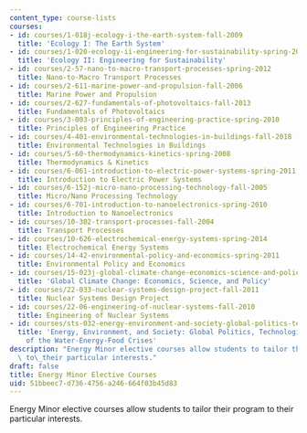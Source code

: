 ```yaml
---
content_type: course-lists
courses:
- id: courses/1-018j-ecology-i-the-earth-system-fall-2009
  title: 'Ecology I: The Earth System'
- id: courses/1-020-ecology-ii-engineering-for-sustainability-spring-2008
  title: 'Ecology II: Engineering for Sustainability'
- id: courses/2-57-nano-to-macro-transport-processes-spring-2012
  title: Nano-to-Macro Transport Processes
- id: courses/2-611-marine-power-and-propulsion-fall-2006
  title: Marine Power and Propulsion
- id: courses/2-627-fundamentals-of-photovoltaics-fall-2013
  title: Fundamentals of Photovoltaics
- id: courses/3-003-principles-of-engineering-practice-spring-2010
  title: Principles of Engineering Practice
- id: courses/4-401-environmental-technologies-in-buildings-fall-2018
  title: Environmental Technologies in Buildings
- id: courses/5-60-thermodynamics-kinetics-spring-2008
  title: Thermodynamics & Kinetics
- id: courses/6-061-introduction-to-electric-power-systems-spring-2011
  title: Introduction to Electric Power Systems
- id: courses/6-152j-micro-nano-processing-technology-fall-2005
  title: Micro/Nano Processing Technology
- id: courses/6-701-introduction-to-nanoelectronics-spring-2010
  title: Introduction to Nanoelectronics
- id: courses/10-302-transport-processes-fall-2004
  title: Transport Processes
- id: courses/10-626-electrochemical-energy-systems-spring-2014
  title: Electrochemical Energy Systems
- id: courses/14-42-environmental-policy-and-economics-spring-2011
  title: Environmental Policy and Economics
- id: courses/15-023j-global-climate-change-economics-science-and-policy-spring-2008
  title: 'Global Climate Change: Economics, Science, and Policy'
- id: courses/22-033-nuclear-systems-design-project-fall-2011
  title: Nuclear Systems Design Project
- id: courses/22-06-engineering-of-nuclear-systems-fall-2010
  title: Engineering of Nuclear Systems
- id: courses/sts-032-energy-environment-and-society-global-politics-technologies-and-ecologies-of-the-water-energy-food-crises-spring-2018
  title: 'Energy, Environment, and Society: Global Politics, Technologies, and Ecologies
    of the Water-Energy-Food Crises'
description: "Energy Minor elective courses allow students to tailor their program\
  \ to\_their particular interests."
draft: false
title: Energy Minor Elective Courses
uid: 51bbeec7-d736-4756-a246-664f03b45d83
---
```

Energy Minor elective courses allow students to tailor their program to their particular interests.